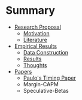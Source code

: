 # Summary


* [Research Proposal](../chapter-1/README.md)
  * [Motivation](../chapter-1/motivation.md)
  * [Literature](../chapter-1/literature.md)
* [Empirical Results](../chapter-2/README.md)
  * [Data Construction](../chapter-2/dataConstruction.md)
  * [Results](../chapter-2/results.md)
  * [Thoughts](../chapter-2/thoughts.md)
* [Papers](../chapter-3/README.md)
  *  [Paulo's Timing Paper](../chapter-3/paper1.md)
  *  Margin-CAPM 
  *  Speculative-Betas

